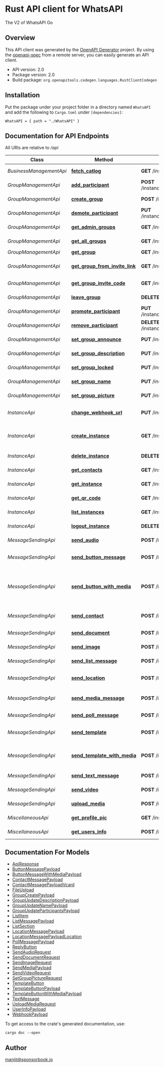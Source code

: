 # Rust API client for WhatsAPI

The V2 of WhatsAPI Go


## Overview

This API client was generated by the [OpenAPI Generator](https://openapi-generator.tech) project.  By using the [openapi-spec](https://openapis.org) from a remote server, you can easily generate an API client.

- API version: 2.0
- Package version: 2.0
- Build package: `org.openapitools.codegen.languages.RustClientCodegen`

## Installation

Put the package under your project folder in a directory named `WhatsAPI` and add the following to `Cargo.toml` under `[dependencies]`:

```
WhatsAPI = { path = "./WhatsAPI" }
```

## Documentation for API Endpoints

All URIs are relative to */api*

Class | Method | HTTP request | Description
------------ | ------------- | ------------- | -------------
*BusinessManagementApi* | [**fetch_catlog**](docs/BusinessManagementApi.md#fetch_catlog) | **GET** /instances/{instance_key}/business/catalog | Fetches the catlog.
*GroupManagementApi* | [**add_participant**](docs/GroupManagementApi.md#add_participant) | **POST** /instances/{instance_key}/groups/{group_id}/participants/add | Add participant.
*GroupManagementApi* | [**create_group**](docs/GroupManagementApi.md#create_group) | **POST** /instances/{instance_key}/groups/create | Create group.
*GroupManagementApi* | [**demote_participant**](docs/GroupManagementApi.md#demote_participant) | **PUT** /instances/{instance_key}/groups/{group_id}/participants/demote | Demote participant.
*GroupManagementApi* | [**get_admin_groups**](docs/GroupManagementApi.md#get_admin_groups) | **GET** /instances/{instance_key}/groups/admin | Get admin groups.
*GroupManagementApi* | [**get_all_groups**](docs/GroupManagementApi.md#get_all_groups) | **GET** /instances/{instance_key}/groups/ | Get all groups.
*GroupManagementApi* | [**get_group**](docs/GroupManagementApi.md#get_group) | **GET** /instances/{instance_key}/groups/{group_id} | Get group.
*GroupManagementApi* | [**get_group_from_invite_link**](docs/GroupManagementApi.md#get_group_from_invite_link) | **GET** /instances/{instance_key}/groups/invite-info | Get group from invite link.
*GroupManagementApi* | [**get_group_invite_code**](docs/GroupManagementApi.md#get_group_invite_code) | **GET** /instances/{instance_key}/groups/{group_id}/invite-code | Get group invite code.
*GroupManagementApi* | [**leave_group**](docs/GroupManagementApi.md#leave_group) | **DELETE** /instances/{instance_key}/groups/{group_id}/ | Leaves the group.
*GroupManagementApi* | [**promote_participant**](docs/GroupManagementApi.md#promote_participant) | **PUT** /instances/{instance_key}/groups/{group_id}/participants/promote | Promote participant.
*GroupManagementApi* | [**remove_participant**](docs/GroupManagementApi.md#remove_participant) | **DELETE** /instances/{instance_key}/groups/{group_id}/participants/remove | Remove participant.
*GroupManagementApi* | [**set_group_announce**](docs/GroupManagementApi.md#set_group_announce) | **PUT** /instances/{instance_key}/groups/{group_id}/announce | Set group announce.
*GroupManagementApi* | [**set_group_description**](docs/GroupManagementApi.md#set_group_description) | **PUT** /instances/{instance_key}/groups/{group_id}/description | Set group description.
*GroupManagementApi* | [**set_group_locked**](docs/GroupManagementApi.md#set_group_locked) | **PUT** /instances/{instance_key}/groups/{group_id}/lock | Set group locked.
*GroupManagementApi* | [**set_group_name**](docs/GroupManagementApi.md#set_group_name) | **PUT** /instances/{instance_key}/groups/{group_id}/name | Set group name.
*GroupManagementApi* | [**set_group_picture**](docs/GroupManagementApi.md#set_group_picture) | **PUT** /instances/{instance_key}/groups/{group_id}/profile-pic | Set group picture.
*InstanceApi* | [**change_webhook_url**](docs/InstanceApi.md#change_webhook_url) | **PUT** /instances/{instance_key}/webhook | Change Webhook url.
*InstanceApi* | [**create_instance**](docs/InstanceApi.md#create_instance) | **GET** /instances/create | Creates a new instance key.
*InstanceApi* | [**delete_instance**](docs/InstanceApi.md#delete_instance) | **DELETE** /instances/{instance_key}/delete | Delete Instance.
*InstanceApi* | [**get_contacts**](docs/InstanceApi.md#get_contacts) | **GET** /instances/{instance_key}/contacts | Get contacts.
*InstanceApi* | [**get_instance**](docs/InstanceApi.md#get_instance) | **GET** /instances/{instance_key}/ | Get Instance.
*InstanceApi* | [**get_qr_code**](docs/InstanceApi.md#get_qr_code) | **GET** /instances/{instance_key}/qrcode | Get QrCode.
*InstanceApi* | [**list_instances**](docs/InstanceApi.md#list_instances) | **GET** /instances/list | Get all instances.
*InstanceApi* | [**logout_instance**](docs/InstanceApi.md#logout_instance) | **DELETE** /instances/{instance_key}/logout | Logout Instance.
*MessageSendingApi* | [**send_audio**](docs/MessageSendingApi.md#send_audio) | **POST** /instances/{instance_key}/send/audio | Send raw audio.
*MessageSendingApi* | [**send_button_message**](docs/MessageSendingApi.md#send_button_message) | **POST** /instances/{instance_key}/send/buttons | Send a button message.
*MessageSendingApi* | [**send_button_with_media**](docs/MessageSendingApi.md#send_button_with_media) | **POST** /instances/{instance_key}/send/button-media | Send a button message with a media header.
*MessageSendingApi* | [**send_contact**](docs/MessageSendingApi.md#send_contact) | **POST** /instances/{instance_key}/send/contact | Send a contact message.
*MessageSendingApi* | [**send_document**](docs/MessageSendingApi.md#send_document) | **POST** /instances/{instance_key}/send/document | Send raw document.
*MessageSendingApi* | [**send_image**](docs/MessageSendingApi.md#send_image) | **POST** /instances/{instance_key}/send/image | Send raw image.
*MessageSendingApi* | [**send_list_message**](docs/MessageSendingApi.md#send_list_message) | **POST** /instances/{instance_key}/send/list | Send a List message.
*MessageSendingApi* | [**send_location**](docs/MessageSendingApi.md#send_location) | **POST** /instances/{instance_key}/send/location | Send a location message.
*MessageSendingApi* | [**send_media_message**](docs/MessageSendingApi.md#send_media_message) | **POST** /instances/{instance_key}/send/media | Send a media message.
*MessageSendingApi* | [**send_poll_message**](docs/MessageSendingApi.md#send_poll_message) | **POST** /instances/{instance_key}/send/poll | Send a Poll message.
*MessageSendingApi* | [**send_template**](docs/MessageSendingApi.md#send_template) | **POST** /instances/{instance_key}/send/template | Send a template message.
*MessageSendingApi* | [**send_template_with_media**](docs/MessageSendingApi.md#send_template_with_media) | **POST** /instances/{instance_key}/send/template-media | Send a template message with media.
*MessageSendingApi* | [**send_text_message**](docs/MessageSendingApi.md#send_text_message) | **POST** /instances/{instance_key}/send/text | Send a text message.
*MessageSendingApi* | [**send_video**](docs/MessageSendingApi.md#send_video) | **POST** /instances/{instance_key}/send/video | Send raw video.
*MessageSendingApi* | [**upload_media**](docs/MessageSendingApi.md#upload_media) | **POST** /instances/{instance_key}/send/upload | Upload media.
*MiscellaneousApi* | [**get_profile_pic**](docs/MiscellaneousApi.md#get_profile_pic) | **GET** /instances/{instance_key}/misc/profile-pic | Get profile pic.
*MiscellaneousApi* | [**get_users_info**](docs/MiscellaneousApi.md#get_users_info) | **POST** /instances/{instance_key}/misc/user-info | Fetches the users info.


## Documentation For Models

 - [ApiResponse](docs/ApiResponse.md)
 - [ButtonMessagePayload](docs/ButtonMessagePayload.md)
 - [ButtonMessageWithMediaPayload](docs/ButtonMessageWithMediaPayload.md)
 - [ContactMessagePayload](docs/ContactMessagePayload.md)
 - [ContactMessagePayloadVcard](docs/ContactMessagePayloadVcard.md)
 - [FileUpload](docs/FileUpload.md)
 - [GroupCreatePayload](docs/GroupCreatePayload.md)
 - [GroupUpdateDescriptionPayload](docs/GroupUpdateDescriptionPayload.md)
 - [GroupUpdateNamePayload](docs/GroupUpdateNamePayload.md)
 - [GroupUpdateParticipantsPayload](docs/GroupUpdateParticipantsPayload.md)
 - [ListItem](docs/ListItem.md)
 - [ListMessagePayload](docs/ListMessagePayload.md)
 - [ListSection](docs/ListSection.md)
 - [LocationMessagePayload](docs/LocationMessagePayload.md)
 - [LocationMessagePayloadLocation](docs/LocationMessagePayloadLocation.md)
 - [PollMessagePayload](docs/PollMessagePayload.md)
 - [ReplyButton](docs/ReplyButton.md)
 - [SendAudioRequest](docs/SendAudioRequest.md)
 - [SendDocumentRequest](docs/SendDocumentRequest.md)
 - [SendImageRequest](docs/SendImageRequest.md)
 - [SendMediaPayload](docs/SendMediaPayload.md)
 - [SendVideoRequest](docs/SendVideoRequest.md)
 - [SetGroupPictureRequest](docs/SetGroupPictureRequest.md)
 - [TemplateButton](docs/TemplateButton.md)
 - [TemplateButtonPayload](docs/TemplateButtonPayload.md)
 - [TemplateButtonWithMediaPayload](docs/TemplateButtonWithMediaPayload.md)
 - [TextMessage](docs/TextMessage.md)
 - [UploadMediaRequest](docs/UploadMediaRequest.md)
 - [UserInfoPayload](docs/UserInfoPayload.md)
 - [WebhookPayload](docs/WebhookPayload.md)


To get access to the crate's generated documentation, use:

```
cargo doc --open
```

## Author

manjit@sponsorbook.io

